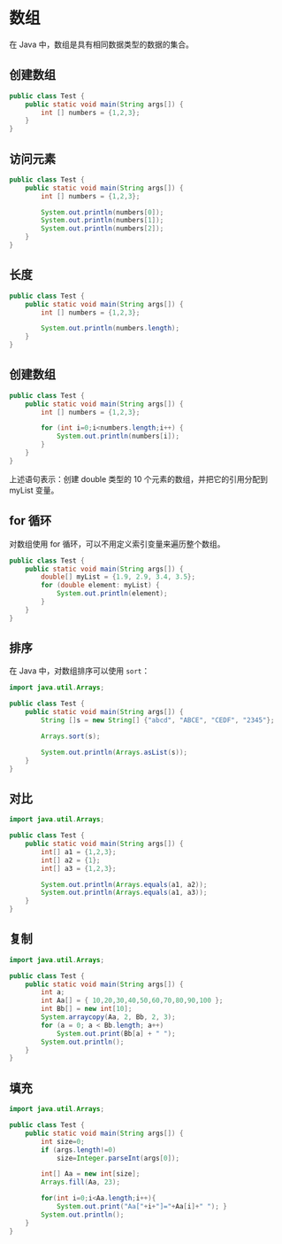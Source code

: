 # 数组

在 Java 中，数组是具有相同数据类型的数据的集合。

## 创建数组

<div class="run"></div>

```java
public class Test {
    public static void main(String args[]) {
        int [] numbers = {1,2,3};
    }
}
```

## 访问元素

<div class="run"></div>

```java
public class Test {
    public static void main(String args[]) {
        int [] numbers = {1,2,3};

        System.out.println(numbers[0]);
        System.out.println(numbers[1]);
        System.out.println(numbers[2]);
    }
}
```

## 长度

<div class="run"></div>

```java
public class Test {
    public static void main(String args[]) {
        int [] numbers = {1,2,3};

        System.out.println(numbers.length);
    }
}
```

## 创建数组

<div class="run"></div>

```java
public class Test {
    public static void main(String args[]) {
        int [] numbers = {1,2,3};

        for (int i=0;i<numbers.length;i++) {
            System.out.println(numbers[i]);
        }
    }
}
```

上述语句表示：创建 double 类型的 10 个元素的数组，并把它的引用分配到 myList 变量。

## for 循环

对数组使用 for 循环，可以不用定义索引变量来遍历整个数组。

<div class="run"></div>

```java
public class Test {
    public static void main(String args[]) {
        double[] myList = {1.9, 2.9, 3.4, 3.5};
        for (double element: myList) {
            System.out.println(element);
        }
    }
}
```

## 排序

在 Java 中，对数组排序可以使用 `sort`：

<div class="run"></div>

```java
import java.util.Arrays;

public class Test {
    public static void main(String args[]) {
        String []s = new String[] {"abcd", "ABCE", "CEDF", "2345"};

        Arrays.sort(s);

        System.out.println(Arrays.asList(s));
    }
}
```

## 对比

<div class="run"></div>

```java
import java.util.Arrays;

public class Test {
    public static void main(String args[]) {
        int[] a1 = {1,2,3};
        int[] a2 = {1};
        int[] a3 = {1,2,3};

        System.out.println(Arrays.equals(a1, a2));
        System.out.println(Arrays.equals(a1, a3));
    }
}
```

## 复制

<div class="run"></div>

```java
import java.util.Arrays;

public class Test {
    public static void main(String args[]) {
        int a;
        int Aa[] = { 10,20,30,40,50,60,70,80,90,100 };
        int Bb[] = new int[10];
        System.arraycopy(Aa, 2, Bb, 2, 3);
        for (a = 0; a < Bb.length; a++)
            System.out.print(Bb[a] + " ");
        System.out.println();
    }
}
```

## 填充

<div class="run"></div>

```java
import java.util.Arrays;

public class Test {
    public static void main(String args[]) {
        int size=0;
        if (args.length!=0)
            size=Integer.parseInt(args[0]);

        int[] Aa = new int[size];
        Arrays.fill(Aa, 23);

        for(int i=0;i<Aa.length;i++){
            System.out.print("Aa["+i+"]="+Aa[i]+" "); }
        System.out.println();
    }
}
```
